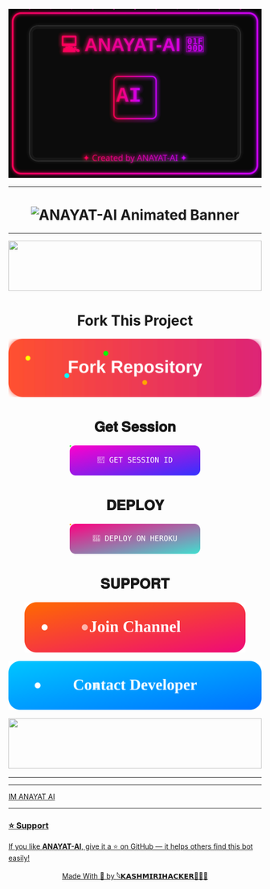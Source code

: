 [![ANAYAT-AI](https://raw.githubusercontent.com/ANAYAT-AI/ANAYAT-AI/main/ANAYAT-AI/anayat.svg)](https://whatsapp.com/channel/0029VbAm8LqL2ATpxklIct2g)

___

<h1 align="center">
  <img src="https://readme-typing-svg.herokuapp.com?font=Orbitron&size=45&duration=4000&pause=1000&color=FF00FF&center=true&vCenter=true&repeat=true&width=1000&height=100&lines=⚡+ANAYAT-AI+Powerful+Bot+⚡;Next+Gen+WhatsApp+AI+Bot;Fast+%7C+Secure+%7C+Multi-Device;Deploy+Now+and+Rule+🚀" alt="ANAYAT-AI Animated Banner" />
</h1>

___

<p align='center'>
    </p>
<img src="https://i.imgur.com/dBaSKWF.gif" height="100" width="100%">


  
<h1 align="center">Fork This Project</h1>

<p align="center">
  <a href="https://github.com/ANAYAT/ANAYAT-AI/fork">
    <img src="./ANAYAT-AI/fork-btn.svg" alt="Fork Repository"/>
  </a>
</p>


<h1 align="center"> 𝐆𝐞𝐭 𝐒𝐞𝐬𝐬𝐢𝐨𝐧 </h1>

<p align="center">
  <a href="https://anayat-hacker-iit3.onrender.com/">
    <img src="./ANAYAT-AI/get-session-btn.svg" alt="GET SESSION" width="260"/>
  </a>
</p>

<h1 align="center"> 𝐃𝐄𝐏𝐋𝐎𝐘 </h1>

<p align="center">
  <a href="https://dashboard.heroku.com/new?template=https://github.com/ANAYAT-AI/ANAYAT-AI-AI/tree/main">
    <img src="./ANAYAT-AI/deploy-btn.svg" alt="DEPLOY ON HEROKU" width="260"/>
  </a>
</p>




<h1 align="center"> 𝐒𝐔𝐏𝐏𝐎𝐑𝐓 </h1>


<p align="center">
  <a href="https://whatsapp.com/channel/0029VbAm8LqL2ATpxklIct2g">
    <img src="./ANAYAT-AI/join-channel-btn.svg" alt="Join Channel"/>
  </a>
</p>


<p align="center">
  <a href="https://api.whatsapp.com/send?phone=923452401207">
    <img src="./ANAYAT-AI/contact-developer-btn.svg" alt="Contact Developer"/>
  </a>
</p>

<p align='center'>
    </p>
<img src="https://i.imgur.com/dBaSKWF.gif" height="100" width="100%">

___

<p align="center">
  <a href="https://dashboard.heroku.com/new?template=https://github.com/ANAYAT-AI/ANAYAT-AI">


___


IM ANAYAT AI 

___

### ⭐ Support
If you like **ANAYAT-AI**, give it a ⭐ on GitHub — it helps others find this bot easily!

<p align="center">Made With 🤍 by <b>𓆩𝗞𝗔𝗦𝗛𝗠𝗜𝗥𝗜𝗛𝗔𝗖𝗞𝗘𝗥🐍🍷🌹</b></p>
